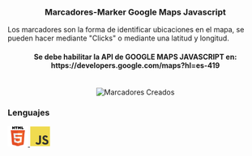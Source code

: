 <h3 align="center">Marcadores-Marker Google Maps Javascript</h3>

Los marcadores son la forma de identificar ubicaciones en el mapa, se pueden hacer mediante "Clicks" o mediante una latitud y longitud.
<h4 align="center">Se debe habilitar la API de GOOGLE MAPS JAVASCRIPT en:<br>
 https://developers.google.com/maps?hl=es-419
</h4>
<br>
<div style="text-align:center">
<picture>
  <img alt="Marcadores Creados" src="https://github.com/juanmfer/Google-Maps-JavaScript/blob/main/Marcadores-Marker/Marcadores-Marker-jmf.png">
</picture>
</div>

<h3 align="left">Lenguajes</h3>
<p align="left"> <a href="https://www.w3.org/html/" target="_blank" rel="noreferrer"> <img src="https://raw.githubusercontent.com/devicons/devicon/master/icons/html5/html5-original-wordmark.svg" alt="html5" width="40" height="40"/> </a> <a href="https://developer.mozilla.org/en-US/docs/Web/JavaScript" target="_blank" rel="noreferrer"> <img src="https://raw.githubusercontent.com/devicons/devicon/master/icons/javascript/javascript-original.svg" alt="javascript" width="40" height="40"/> </a> </p>